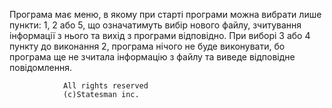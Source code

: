 Програма має меню,
в якому при старті програми можна вибрати лише пункти:
1, 2 або 5,
що означатимуть вибір нового файлу, зчитування інформації з нього та
вихід з програми відповідно.
При виборі 3 або 4 пункту до виконання 2, програма нічого не буде виконувати,
бо програма ще не зчитала інформацію з файлу та виведе відповідне повідомлення.
                
                All rights reserved
                (c)Statesman inc. 
